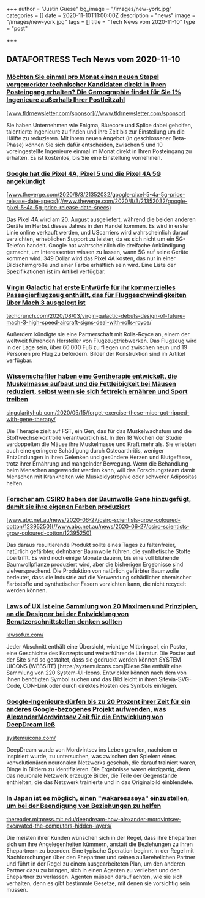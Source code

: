 +++
author = "Justin Guese"
bg_image = "/images/new-york.jpg"
categories = []
date = 2020-11-10T11:00:00Z
description = "news"
image = "/images/new-york.jpg"
tags = []
title = "Tech News vom 2020-11-10"
type = "post"

+++

        
## DATAFORTRESS Tech News vom 2020-11-10



### [Möchten Sie einmal pro Monat einen neuen Stapel vorgemerkter technischer Kandidaten direkt in Ihren Posteingang erhalten? Die Gemographie findet für Sie 1% Ingenieure außerhalb Ihrer Postleitzahl](//www.tldrnewsletter.com/sponsor)


[www.tldrnewsletter.com/sponsor](//www.tldrnewsletter.com/sponsor)


Sie haben Unternehmen wie Enigma, Bluecore und Splice dabei geholfen, talentierte Ingenieure zu finden und ihre Zeit bis zur Einstellung um die Hälfte zu reduzieren. Mit ihrem neuen Angebot (in geschlossener Beta-Phase) können Sie sich dafür entscheiden, zwischen 5 und 10 voreingestellte Ingenieure einmal im Monat direkt in Ihren Posteingang zu erhalten. Es ist kostenlos, bis Sie eine Einstellung vornehmen.


### [Google hat die Pixel 4A, Pixel 5 und die Pixel 4A 5G angekündigt](//www.theverge.com/2020/8/3/21352032/google-pixel-5-4a-5g-price-release-date-specs)


[www.theverge.com/2020/8/3/21352032/google-pixel-5-4a-5g-price-release-date-specs](//www.theverge.com/2020/8/3/21352032/google-pixel-5-4a-5g-price-release-date-specs)


Das Pixel 4A wird am 20. August ausgeliefert, während die beiden anderen Geräte im Herbst dieses Jahres in den Handel kommen. Es wird in erster Linie online verkauft werden, und UScarriers wird wahrscheinlich darauf verzichten, erheblichen Support zu leisten, da es sich nicht um ein 5G-Telefon handelt. Google hat wahrscheinlich die dreifache Ankündigung gemacht, um Interessenten wissen zu lassen, wann 5G auf seine Geräte kommen wird. 349 Dollar wird das Pixel 4A kosten, das nur in einer Bildschirmgröße und einer Farbe erhältlich sein wird. Eine Liste der Spezifikationen ist im Artikel verfügbar.


### [Virgin Galactic hat erste Entwürfe für ihr kommerzielles Passagierflugzeug enthüllt, das für Fluggeschwindigkeiten über Mach 3 ausgelegt ist](//techcrunch.com/2020/08/03/virgin-galactic-debuts-design-of-future-mach-3-high-speed-aircraft-signs-deal-with-rolls-royce/)


[techcrunch.com/2020/08/03/virgin-galactic-debuts-design-of-future-mach-3-high-speed-aircraft-signs-deal-with-rolls-royce/](//techcrunch.com/2020/08/03/virgin-galactic-debuts-design-of-future-mach-3-high-speed-aircraft-signs-deal-with-rolls-royce/)


Außerdem kündigte sie eine Partnerschaft mit Rolls-Royce an, einem der weltweit führenden Hersteller von Flugzeugtriebwerken. Das Flugzeug wird in der Lage sein, über 60.000 Fuß zu fliegen und zwischen neun und 19 Personen pro Flug zu befördern. Bilder der Konstruktion sind im Artikel verfügbar.


### [Wissenschaftler haben eine Gentherapie entwickelt, die Muskelmasse aufbaut und die Fettleibigkeit bei Mäusen reduziert, selbst wenn sie sich fettreich ernähren und Sport treiben](//singularityhub.com/2020/05/15/forget-exercise-these-mice-got-ripped-with-gene-therapy/)


[singularityhub.com/2020/05/15/forget-exercise-these-mice-got-ripped-with-gene-therapy/](//singularityhub.com/2020/05/15/forget-exercise-these-mice-got-ripped-with-gene-therapy/)


Die Therapie zielt auf FST, ein Gen, das für das Muskelwachstum und die Stoffwechselkontrolle verantwortlich ist. In den 18 Wochen der Studie verdoppelten die Mäuse ihre Muskelmasse und Kraft mehr als. Sie erlebten auch eine geringere Schädigung durch Osteoarthritis, weniger Entzündungen in ihren Gelenken und gesündere Herzen und Blutgefässe, trotz ihrer Ernährung und mangelnder Bewegung. Wenn die Behandlung beim Menschen angewendet werden kann, will das Forschungsteam damit Menschen mit Krankheiten wie Muskeldystrophie oder schwerer Adipositas helfen.


### [Forscher am CSIRO haben der Baumwolle Gene hinzugefügt, damit sie ihre eigenen Farben produziert](//www.abc.net.au/news/2020-06-27/csiro-scientists-grow-coloured-cotton/12395250)


[www.abc.net.au/news/2020-06-27/csiro-scientists-grow-coloured-cotton/12395250](//www.abc.net.au/news/2020-06-27/csiro-scientists-grow-coloured-cotton/12395250)


Das daraus resultierende Produkt sollte eines Tages zu faltenfreier, natürlich gefärbter, dehnbarer Baumwolle führen, die synthetische Stoffe übertrifft. Es wird noch einige Monate dauern, bis eine voll blühende Baumwollpflanze produziert wird, aber die bisherigen Ergebnisse sind vielversprechend. Die Produktion von natürlich gefärbter Baumwolle bedeutet, dass die Industrie auf die Verwendung schädlicher chemischer Farbstoffe und synthetischer Fasern verzichten kann, die nicht recycelt werden können.


### [Laws of UX ist eine Sammlung von 20 Maximen und Prinzipien, an die Designer bei der Entwicklung von Benutzerschnittstellen denken sollten](//lawsofux.com/)


[lawsofux.com/](//lawsofux.com/)


Jeder Abschnitt enthält eine Übersicht, wichtige Mitbringsel, ein Poster, eine Geschichte des Konzepts und weiterführende Literatur. Die Poster auf der Site sind so gestaltet, dass sie gedruckt werden können.SYSTEM UICONS (WEBSITE) [https:/systemuicons.com]Diese Site enthält eine Sammlung von 220 System-UI-Icons. Entwickler können nach dem von ihnen benötigten Symbol suchen und das Bild leicht in ihren Sitevia-SVG-Code, CDN-Link oder durch direktes Hosten des Symbols einfügen.


### [Google-Ingenieure dürfen bis zu 20 Prozent ihrer Zeit für ein anderes Google-bezogenes Projekt aufwenden, was AlexanderMordvintsev Zeit für die Entwicklung von DeepDream ließ](//systemuicons.com/)


[systemuicons.com/](//systemuicons.com/)


DeepDream wurde von Mordvintsev ins Leben gerufen, nachdem er inspiriert wurde, zu untersuchen, was zwischen den Spielern eines konvolutionären neuronalen Netzwerks geschah, die darauf trainiert waren, Dinge in Bildern zu identifizieren. Die Ergebnisse waren einzigartig, denn das neuronale Netzwerk erzeugte Bilder, die Teile der Gegenstände enthielten, die das Netzwerk trainierte und in das Originalbild einblendete.


### [In Japan ist es möglich, einen "wakaresaseya" einzustellen, um bei der Beendigung von Beziehungen zu helfen](//thereader.mitpress.mit.edu/deepdream-how-alexander-mordvintsev-excavated-the-computers-hidden-layers/)


[thereader.mitpress.mit.edu/deepdream-how-alexander-mordvintsev-excavated-the-computers-hidden-layers/](//thereader.mitpress.mit.edu/deepdream-how-alexander-mordvintsev-excavated-the-computers-hidden-layers/)


Die meisten ihrer Kunden wünschen sich in der Regel, dass ihre Ehepartner sich um ihre Angelegenheiten kümmern, anstatt die Beziehungen zu ihren Ehepartnern zu beenden. Eine typische Operation beginnt in der Regel mit Nachforschungen über den Ehepartner und seinen außerehelichen Partner und führt in der Regel zu einem ausgearbeiteten Plan, um den anderen Partner dazu zu bringen, sich in einen Agenten zu verlieben und den Ehepartner zu verlassen. Agenten müssen darauf achten, wie sie sich verhalten, denn es gibt bestimmte Gesetze, mit denen sie vorsichtig sein müssen.